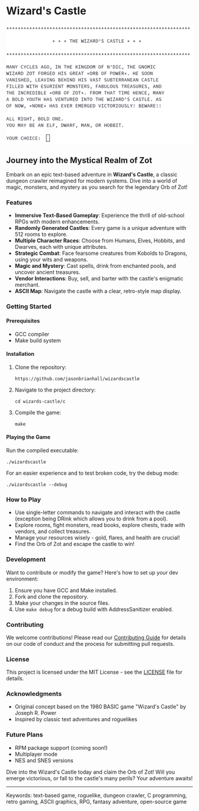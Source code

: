 # Wizard's Castle

![Intro to Wizard's Castle](images/intro.png "Wizard's Castle Title")

## Journey into the Mystical Realm of Zot

Embark on an epic text-based adventure in **Wizard's Castle**, a classic dungeon crawler reimagined for modern systems. Dive into a world of magic, monsters, and mystery as you search for the legendary Orb of Zot!

### Features

- **Immersive Text-Based Gameplay**: Experience the thrill of old-school RPGs with modern enhancements.
- **Randomly Generated Castles**: Every game is a unique adventure with 512 rooms to explore.
- **Multiple Character Races**: Choose from Humans, Elves, Hobbits, and Dwarves, each with unique attributes.
- **Strategic Combat**: Face fearsome creatures from Kobolds to Dragons, using your wits and weapons.
- **Magic and Mystery**: Cast spells, drink from enchanted pools, and uncover ancient treasures.
- **Vendor Interactions**: Buy, sell, and barter with the castle's enigmatic merchant.
- **ASCII Map**: Navigate the castle with a clear, retro-style map display.

### Getting Started

#### Prerequisites

- GCC compiler
- Make build system

#### Installation

1. Clone the repository:
   ```
   https://github.com/jasonbrianhall/wizardscastle
   ```
2. Navigate to the project directory:
   ```
   cd wizards-castle/c
   ```
3. Compile the game:
   ```
   make
   ```

#### Playing the Game

Run the compiled executable:
```
./wizardscastle
```

For an easier experience and to test broken code, try the debug mode:
```
./wizardscastle --debug
```

### How to Play

- Use single-letter commands to navigate and interact with the castle (exception being DRink which allows you to drink from a pool).
- Explore rooms, fight monsters, read books, explore chests, trade with vendors, and collect treasures.
- Manage your resources wisely - gold, flares, and health are crucial!
- Find the Orb of Zot and escape the castle to win!

### Development

Want to contribute or modify the game? Here's how to set up your dev environment:

1. Ensure you have GCC and Make installed.
2. Fork and clone the repository.
3. Make your changes in the source files.
4. Use `make debug` for a debug build with AddressSanitizer enabled.

### Contributing

We welcome contributions! Please read our [Contributing Guide](CONTRIBUTING.md) for details on our code of conduct and the process for submitting pull requests.

### License

This project is licensed under the MIT License - see the [LICENSE](LICENSE) file for details.

### Acknowledgments

- Original concept based on the 1980 BASIC game "Wizard's Castle" by Joseph R. Power
- Inspired by classic text adventures and roguelikes

### Future Plans

- RPM package support (coming soon!)
- Multiplayer mode
- NES and SNES versions

Dive into the Wizard's Castle today and claim the Orb of Zot! Will you emerge victorious, or fall to the castle's many perils? Your adventure awaits!

---

Keywords: text-based game, roguelike, dungeon crawler, C programming, retro gaming, ASCII graphics, RPG, fantasy adventure, open-source game
